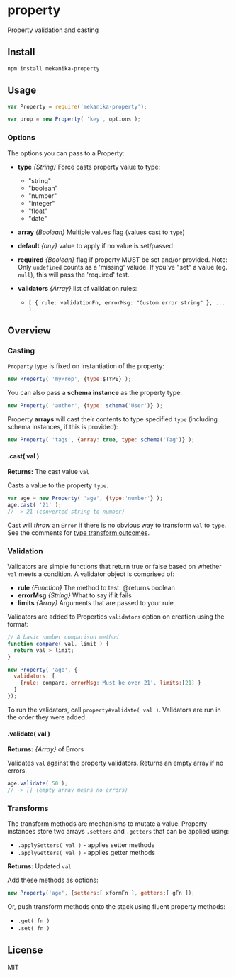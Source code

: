 
# property

Property validation and casting

## Install

    npm install mekanika-property

## Usage

```js
var Property = require('mekanika-property');

var prop = new Property( 'key', options );
```

### Options

The options you can pass to a Property:

- **type** _{String}_ Force casts property value to type:
    - "string"
    - "boolean"
    - "number"
    - "integer"
    - "float"
    - "date"

- **array** _{Boolean}_ Multiple values flag (values cast to `type`)

- **default** _{any}_ value to apply if no value is set/passed

- **required** _{Boolean}_ flag if property MUST be set and/or provided. Note: Only `undefined` counts as a 'missing' valude. If you've "set" a value (eg. `null`), this will pass the 'required' test.

- **validators** _{Array}_ list of validation rules:
    - `[ { rule: validationFn, errorMsg: "Custom error string" }, ... ]`

## Overview

### Casting
`Property` type is fixed on instantiation of the property:

```js
new Property( 'myProp', {type:$TYPE} );
```

You can also pass a **schema instance** as the property type:

```js
new Property( 'author', {type: schema('User')} );
```

Property **arrays** will cast their contents to type specified `type` (including schema instances, if this is provided):

```js
new Property( 'tags', {array: true, type: schema('Tag')} );
```

#### .cast( val )
**Returns:** The cast value `val`

Casts a value to the property `type`.

```js
var age = new Property( 'age', {type:'number'} );
age.cast( '21' );
// -> 21 (converted string to number)
```

Cast will _throw_ an `Error` if there is no obvious way to transform `val` to `type`. See the comments for [type transform outcomes](https://github.com/mekanika/property/blob/master/lib/cast.js).

### Validation
Validators are simple functions that return true or false based on whether `val` meets a condition. A validator object is comprised of:

- **rule** _{Function}_ The method to test. @returns boolean
- **errorMsg** _{String}_ What to say if it fails
- **limits** _{Array}_ Arguments that are passed to your rule

Validators are added to Properties `validators` option on creation using the format:

```js
// A basic number comparison method
function compare( val, limit ) {
  return val > limit;
}

new Property( 'age', {
  validators: [
    {rule: compare, errorMsg:'Must be over 21', limits:[21] }
  ]
});
```

To run the validators, call `property#validate( val )`. Validators are run in the order they were added.

#### .validate( val )
**Returns:** _{Array}_ of Errors

Validates `val` against the property validators. Returns an empty array if no errors.

```js
age.validate( 50 );
// -> [] (empty array means no errors)
```

### Transforms
The transform methods are mechanisms to mutate a value. Property instances store two arrays `.setters` and `.getters` that can be applied using:

- `.applySetters( val )` - applies setter methods
- `.applyGetters( val )` - applies getter methods

**Returns:** Updated `val`

Add these methods as options:

```js
new Property('age', {setters:[ xformFn ], getters:[ gFn ]);
```

Or, push transform methods onto the stack using fluent property methods:

- `.get( fn )`
- `.set( fn )`


## License

MIT
